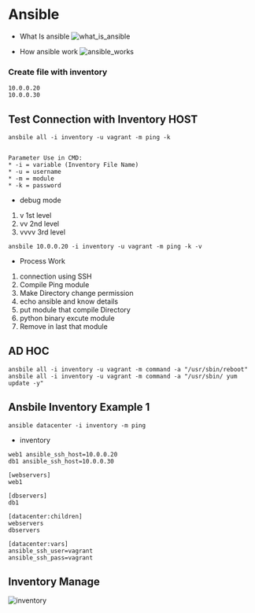 # Ansible
- What Is ansible
![what_is_ansible](https://user-images.githubusercontent.com/22466745/31009645-d9c434a6-a525-11e7-8351-091d10752f5a.PNG)

- How ansible work
![ansible_works](https://user-images.githubusercontent.com/22466745/31009780-3f096908-a526-11e7-948b-1ec211939974.PNG)

### Create file with inventory
```
10.0.0.20
10.0.0.30
```

## Test Connection with Inventory HOST
```
ansbile all -i inventory -u vagrant -m ping -k


Parameter Use in CMD:
* -i = variable (Inventory File Name)
* -u = username
* -m = module
* -k = password
```

- debug mode
1. v 1st level
2. vv 2nd level
3. vvvv 3rd level

```
ansbile 10.0.0.20 -i inventory -u vagrant -m ping -k -v
```
- Process Work

1. connection using SSH
2. Compile Ping module
3. Make Directory change permission
4. echo ansible and know details
5. put module that compile Directory
6. python binary excute module
7. Remove in last that module

## AD HOC
```
ansbile all -i inventory -u vagrant -m command -a "/usr/sbin/reboot"
ansbile all -i inventory -u vagrant -m command -a "/usr/sbin/ yum update -y"
```

## Ansbile Inventory Example 1
```
ansible datacenter -i inventory -m ping
```
- inventory
```
web1 ansible_ssh_host=10.0.0.20
db1 ansible_ssh_host=10.0.0.30

[webservers]
web1

[dbservers]
db1

[datacenter:children]
webservers
dbservers

[datacenter:vars]
ansible_ssh_user=vagrant
ansible_ssh_pass=vagrant
```

## Inventory Manage
![inventory](https://user-images.githubusercontent.com/22466745/31009694-03d531fa-a526-11e7-84d0-6ff7b88b9ce8.PNG)
